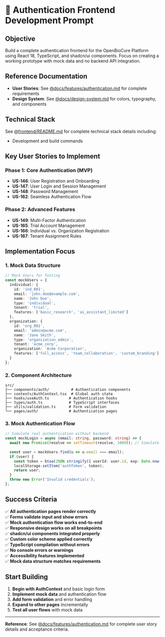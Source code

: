 # 🚀 **Authentication Frontend Development Prompt**

## **Objective**
Build a complete authentication frontend for the OpenBioCure Platform using React 18, TypeScript, and shadcn/ui components. Focus on creating a working prototype with mock data and no backend API integration.

## **Reference Documentation**
- **User Stories**: See [@docs/features/authentication.md](./authentication.md) for complete requirements
- **Design System**: See [@docs/design-system.md](./design-system.md) for colors, typography, and components

## **Technical Stack**
See [@frontend/README.md](../frontend/README.md) for complete technical stack details including:
- Development and build commands

## **Key User Stories to Implement**

### **Phase 1: Core Authentication (MVP)**
- **US-146**: User Registration and Onboarding
- **US-147**: User Login and Session Management  
- **US-148**: Password Management
- **US-162**: Seamless Authentication Flow

### **Phase 2: Advanced Features**
- **US-149**: Multi-Factor Authentication
- **US-165**: Trial Account Management
- **US-166**: Individual vs. Organization Registration
- **US-167**: Tenant Assignment Rules

## **Implementation Focus**

### **1. Mock Data Structure**
```typescript
// Mock Users for Testing
const mockUsers = {
  individual: {
    id: 'ind_001',
    email: 'john.doe@example.com',
    name: 'John Doe',
    type: 'individual',
    tenant: 'trial',
    features: ['basic_research', 'ai_assistant_limited']
  },
  organization: {
    id: 'org_001',
    email: 'admin@acme.com',
    name: 'Jane Smith',
    type: 'organization_admin',
    tenant: 'acme_corp',
    organization: 'Acme Corporation',
    features: ['full_access', 'team_collaboration', 'custom_branding']
  }
};
```

### **2. Component Architecture**
```
src/
├── components/auth/          # Authentication components
├── contexts/AuthContext.tsx  # Global auth state
├── hooks/useAuth.ts         # Authentication hooks
├── types/auth.ts            # TypeScript interfaces
├── utils/validation.ts      # Form validation
└── pages/auth/              # Authentication pages
```

### **3. Mock Authentication Flow**
```typescript
// Simulate real authentication without backend
const mockLogin = async (email: string, password: string) => {
  await new Promise(resolve => setTimeout(resolve, 1000)); // Simulate API delay
  
  const user = mockUsers.find(u => u.email === email);
  if (user) {
    const token = btoa(JSON.stringify({ userId: user.id, exp: Date.now() + 3600000 }));
    localStorage.setItem('authToken', token);
    return user;
  }
  throw new Error('Invalid credentials');
};
```

## **Success Criteria**

✅ **All authentication pages render correctly**  
✅ **Forms validate input and show errors**  
✅ **Mock authentication flow works end-to-end**  
✅ **Responsive design works on all breakpoints**  
✅ **shadcn/ui components integrated properly**  
✅ **Custom color scheme applied correctly**  
✅ **TypeScript compilation without errors**  
✅ **No console errors or warnings**  
✅ **Accessibility features implemented**  
✅ **Mock data structure matches requirements**  

## **Start Building**

1. **Begin with AuthContext** and basic login form
2. **Implement mock data** and authentication flow
3. **Add form validation** and error handling
4. **Expand to other pages** incrementally
5. **Test all user flows** with mock data

---

**Reference**: See [@docs/features/authentication.md](./authentication.md) for complete user story details and acceptance criteria.
